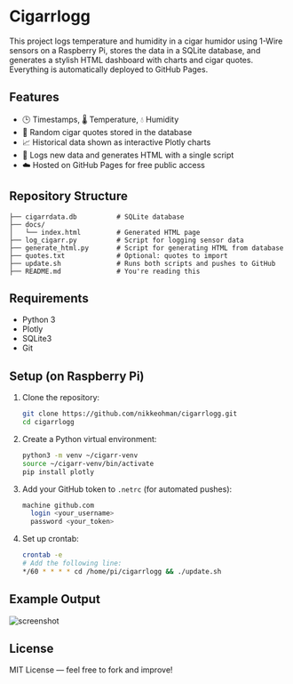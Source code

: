 # Cigarrlogg

This project logs temperature and humidity in a cigar humidor using 1-Wire sensors on a Raspberry Pi, stores the data in a SQLite database, and generates a stylish HTML dashboard with charts and cigar quotes. Everything is automatically deployed to GitHub Pages.

## Features

- 🕒 Timestamps, 🌡️ Temperature, 💧 Humidity
- 📜 Random cigar quotes stored in the database
- 📈 Historical data shown as interactive Plotly charts
- 🧠 Logs new data and generates HTML with a single script
- ☁️ Hosted on GitHub Pages for free public access

## Repository Structure

```
├── cigarrdata.db          # SQLite database
├── docs/
│   └── index.html         # Generated HTML page
├── log_cigarr.py          # Script for logging sensor data
├── generate_html.py       # Script for generating HTML from database
├── quotes.txt             # Optional: quotes to import
├── update.sh              # Runs both scripts and pushes to GitHub
├── README.md              # You're reading this
```

## Requirements

- Python 3
- Plotly
- SQLite3
- Git

## Setup (on Raspberry Pi)

1. Clone the repository:
   ```bash
   git clone https://github.com/nikkeohman/cigarrlogg.git
   cd cigarrlogg
   ```
2. Create a Python virtual environment:
   ```bash
   python3 -m venv ~/cigarr-venv
   source ~/cigarr-venv/bin/activate
   pip install plotly
   ```
3. Add your GitHub token to `.netrc` (for automated pushes):
   ```bash
   machine github.com
     login <your_username>
     password <your_token>
   ```
4. Set up crontab:
   ```bash
   crontab -e
   # Add the following line:
   */60 * * * * cd /home/pi/cigarrlogg && ./update.sh
   ```

## Example Output

![screenshot](docs/screenshot.png)

## License

MIT License — feel free to fork and improve!
